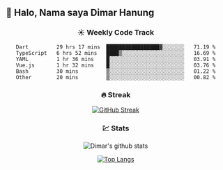 ## 👋 Halo, Nama saya **Dimar Hanung**

<center>

### :sunny: Weekly Code Track
<!--START_SECTION:waka-->

```text
Dart         29 hrs 17 mins  █████████████████▓░░░░░░░   71.19 %
TypeScript   6 hrs 52 mins   ████▒░░░░░░░░░░░░░░░░░░░░   16.69 %
YAML         1 hr 36 mins    █░░░░░░░░░░░░░░░░░░░░░░░░   03.91 %
Vue.js       1 hr 32 mins    █░░░░░░░░░░░░░░░░░░░░░░░░   03.76 %
Bash         30 mins         ▒░░░░░░░░░░░░░░░░░░░░░░░░   01.22 %
Other        20 mins         ▒░░░░░░░░░░░░░░░░░░░░░░░░   00.82 %
```

<!--END_SECTION:waka-->

### :fire: Streak

[![GitHub Streak](http://github-readme-streak-stats.herokuapp.com?user=dimar-hanung)](https://git.io/streak-stats)

### :chart: Stats

![Dimar's github stats](https://github-readme-stats.vercel.app/api?username=dimar-hanung&show_icons=true&theme=vue)

[![Top Langs](https://github-readme-stats.vercel.app/api/top-langs/?username=dimar-hanung)](#)

</center>

